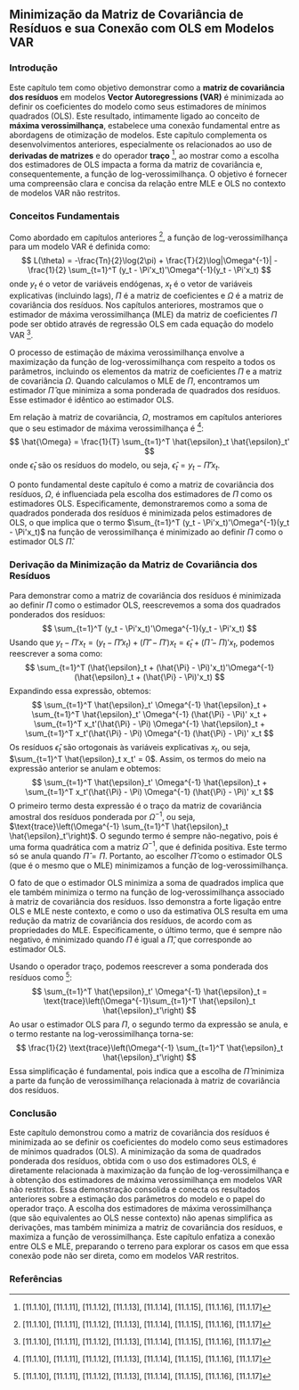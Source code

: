 ## Minimização da Matriz de Covariância de Resíduos e sua Conexão com OLS em Modelos VAR

### Introdução

Este capítulo tem como objetivo demonstrar como a **matriz de covariância dos resíduos** em modelos **Vector Autoregressions (VAR)** é minimizada ao definir os coeficientes do modelo como seus estimadores de mínimos quadrados (OLS). Este resultado, intimamente ligado ao conceito de **máxima verossimilhança**,  estabelece uma conexão fundamental entre as abordagens de otimização de modelos. Este capítulo complementa os desenvolvimentos anteriores, especialmente os relacionados ao uso de **derivadas de matrizes** e do operador **traço** [^1], ao mostrar como a escolha dos estimadores de OLS impacta a forma da matriz de covariância e, consequentemente, a função de log-verossimilhança. O objetivo é fornecer uma compreensão clara e concisa da relação entre MLE e OLS no contexto de modelos VAR não restritos.

### Conceitos Fundamentais

Como abordado em capítulos anteriores [^1], a função de log-verossimilhança para um modelo VAR é definida como:
$$
L(\theta) = -\frac{Tn}{2}\log(2\pi) + \frac{T}{2}\log|\Omega^{-1}| - \frac{1}{2} \sum_{t=1}^T (y_t - \Pi'x_t)'\Omega^{-1}(y_t - \Pi'x_t)
$$
onde $y_t$ é o vetor de variáveis endógenas, $x_t$ é o vetor de variáveis explicativas (incluindo lags), $\Pi$ é a matriz de coeficientes e $\Omega$ é a matriz de covariância dos resíduos. Nos capítulos anteriores, mostramos que o estimador de máxima verossimilhança (MLE) da matriz de coeficientes $\Pi$ pode ser obtido através de regressão OLS em cada equação do modelo VAR [^1].

O processo de estimação de máxima verossimilhança envolve a maximização da função de log-verossimilhança com respeito a todos os parâmetros, incluindo os elementos da matriz de coeficientes $\Pi$ e a matriz de covariância $\Omega$. Quando calculamos o MLE de $\Pi$, encontramos um estimador $\hat{\Pi}$ que minimiza a soma ponderada de quadrados dos resíduos.  Esse estimador é idêntico ao estimador OLS.

Em relação à matriz de covariância, $\Omega$, mostramos em capítulos anteriores que o seu estimador de máxima verossimilhança é [^1]:
$$
\hat{\Omega} = \frac{1}{T} \sum_{t=1}^T \hat{\epsilon}_t \hat{\epsilon}_t'
$$
onde $\hat{\epsilon}_t$ são os resíduos do modelo, ou seja,  $\hat{\epsilon}_t = y_t - \hat{\Pi}'x_t$.

O ponto fundamental deste capítulo é como a matriz de covariância dos resíduos, $\Omega$, é influenciada pela escolha dos estimadores de $\Pi$ como os estimadores OLS. Especificamente, demonstraremos como a soma de quadrados ponderada dos resíduos é minimizada pelos estimadores de OLS, o que implica que o termo $\sum_{t=1}^T (y_t - \Pi'x_t)'\Omega^{-1}(y_t - \Pi'x_t)$  na função de verossimilhança é minimizado ao definir $\Pi$ como o estimador OLS $\hat{\Pi}$.

### Derivação da Minimização da Matriz de Covariância dos Resíduos

Para demonstrar como a matriz de covariância dos resíduos é minimizada ao definir $\Pi$ como o estimador OLS, reescrevemos a soma dos quadrados ponderados dos resíduos:
$$
\sum_{t=1}^T (y_t - \Pi'x_t)'\Omega^{-1}(y_t - \Pi'x_t)
$$
Usando que  $y_t - \Pi'x_t = (y_t - \hat{\Pi}'x_t) + (\hat{\Pi}' - \Pi')x_t = \hat{\epsilon}_t + (\hat{\Pi} - \Pi)'x_t$, podemos reescrever a soma como:
$$
\sum_{t=1}^T (\hat{\epsilon}_t + (\hat{\Pi} - \Pi)'x_t)'\Omega^{-1}(\hat{\epsilon}_t + (\hat{\Pi} - \Pi)'x_t)
$$
Expandindo essa expressão, obtemos:
$$
\sum_{t=1}^T \hat{\epsilon}_t' \Omega^{-1} \hat{\epsilon}_t + \sum_{t=1}^T \hat{\epsilon}_t' \Omega^{-1} (\hat{\Pi} - \Pi)' x_t +  \sum_{t=1}^T x_t'(\hat{\Pi} - \Pi) \Omega^{-1} \hat{\epsilon}_t + \sum_{t=1}^T x_t'(\hat{\Pi} - \Pi) \Omega^{-1} (\hat{\Pi} - \Pi)' x_t
$$
Os resíduos $\hat{\epsilon}_t$ são ortogonais às variáveis explicativas $x_t$, ou seja, $\sum_{t=1}^T \hat{\epsilon}_t x_t' = 0$. Assim, os termos do meio na expressão anterior se anulam e obtemos:
$$
\sum_{t=1}^T \hat{\epsilon}_t' \Omega^{-1} \hat{\epsilon}_t + \sum_{t=1}^T x_t'(\hat{\Pi} - \Pi) \Omega^{-1} (\hat{\Pi} - \Pi)' x_t
$$
O primeiro termo desta expressão é o traço da matriz de covariância amostral dos resíduos ponderada por $\Omega^{-1}$, ou seja,  $\text{trace}\left(\Omega^{-1} \sum_{t=1}^T \hat{\epsilon}_t \hat{\epsilon}_t'\right)$.  O segundo termo é sempre não-negativo, pois é uma forma quadrática com a matriz $\Omega^{-1}$, que é definida positiva. Este termo só se anula quando $\hat{\Pi}=\Pi$. Portanto, ao escolher $\hat{\Pi}$ como o estimador OLS (que é o mesmo que o MLE) minimizamos a função de log-verossimilhança.

O fato de que o estimador OLS minimiza a soma de quadrados implica que ele também minimiza o termo na função de log-verossimilhança associado à matriz de covariância dos resíduos. Isso demonstra a forte ligação entre OLS e MLE neste contexto, e como o uso da estimativa OLS resulta em uma redução da matriz de covariância dos resíduos, de acordo com as propriedades do MLE. Especificamente, o último termo, que é sempre não negativo, é minimizado quando $\Pi$ é igual a $\hat{\Pi}$, que corresponde ao estimador OLS.

Usando o operador traço, podemos reescrever a soma ponderada dos resíduos como [^1]:
$$
\sum_{t=1}^T \hat{\epsilon}_t' \Omega^{-1} \hat{\epsilon}_t = \text{trace}\left(\Omega^{-1}\sum_{t=1}^T \hat{\epsilon}_t \hat{\epsilon}_t'\right)
$$
Ao usar o estimador OLS para $\Pi$, o segundo termo da expressão se anula, e o termo restante na log-verossimilhança torna-se:
$$
\frac{1}{2} \text{trace}\left(\Omega^{-1} \sum_{t=1}^T \hat{\epsilon}_t \hat{\epsilon}_t'\right)
$$
Essa simplificação é fundamental, pois indica que a escolha de $\hat{\Pi}$ minimiza a parte da função de verossimilhança relacionada à matriz de covariância dos resíduos.

### Conclusão

Este capítulo demonstrou como a matriz de covariância dos resíduos é minimizada ao se definir os coeficientes do modelo como seus estimadores de mínimos quadrados (OLS).  A minimização da soma de quadrados ponderada dos resíduos, obtida com o uso dos estimadores OLS, é diretamente relacionada à maximização da função de log-verossimilhança e à obtenção dos estimadores de máxima verossimilhança em modelos VAR não restritos.  Essa demonstração consolida e conecta os resultados anteriores sobre a estimação dos parâmetros do modelo e o papel do operador traço. A escolha dos estimadores de máxima verossimilhança (que são equivalentes ao OLS nesse contexto) não apenas simplifica as derivações, mas também minimiza a matriz de covariância dos resíduos, e maximiza a função de verossimilhança. Este capítulo enfatiza a conexão entre OLS e MLE, preparando o terreno para explorar os casos em que essa conexão pode não ser direta, como em modelos VAR restritos.

### Referências

[^1]: [11.1.10], [11.1.11], [11.1.12], [11.1.13], [11.1.14], [11.1.15], [11.1.16], [11.1.17]
<!-- END -->
